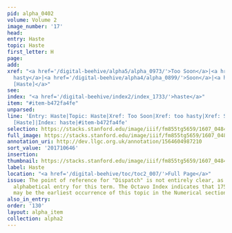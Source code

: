 ```yaml
---
pid: alpha_0402
volume: Volume 2
image_number: '17'
head:
entry: Haste
topic: Haste
first_letter: H
page:
add:
xref: "<a href='/digital-beehive/alpha5/alpha_0973/'>Too Soon</a>|<a href='/digital-beehive/alpha5/alpha_0967/'>too
  hasty</a>|<a href='/digital-beehive/alpha4/alpha_0899/'>Soon</a>|<a href='/digital-beehive/num4/num_1137/'>886
  [Haste]</a>"
see:
index: "<a href='/digital-beehive/index2/index_1733/'>haste</a>"
item: "#item-b472fa4fe"
unparsed:
line: 'Entry: Haste|Topic: Haste|Xref: Too Soon|Xref: too hasty|Xref: Soon|Xref: 886
  [Haste]|Index: haste|#item-b472fa4fe'
selection: https://stacks.stanford.edu/image/iiif/fm855tg5659/1607_0484/383,646,3035,546/full/0/default.jpg
full_image: https://stacks.stanford.edu/image/iiif/fm855tg5659/1607_0484/full/full/0/default.jpg
annotation_uri: http://dev.llgc.org.uk/annotation/1564604987210
sort_value: '201710646'
insertion:
thumbnail: https://stacks.stanford.edu/image/iiif/fm855tg5659/1607_0484/383,646,600,180/250,/0/default.jpg
label: Haste
location: "<a href='/digital-beehive/toc/toc2_007/'>Full Page</a>"
issue: The point of reference for "Dispatch" is not entirely clear, as there is no
  alphabetical entry for this term. The Octavo Index indicates that 175 [Dispatch]
  may be the earliest occurrence of this topic in the Numerical section of the Alvearium.
also_in_entry:
order: '130'
layout: alpha_item
collection: alpha2
---
```

